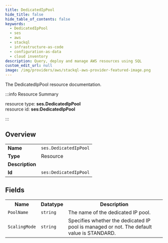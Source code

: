 ```yaml
---
title: DedicatedIpPool
hide_title: false
hide_table_of_contents: false
keywords:
  - DedicatedIpPool
  - ses
  - aws
  - stackql
  - infrastructure-as-code
  - configuration-as-data
  - cloud inventory
description: Query, deploy and manage AWS resources using SQL
custom_edit_url: null
image: /img/providers/aws/stackql-aws-provider-featured-image.png
---
```

The DedicatedIpPool resource documentation.

:::info Resource Summary

<div class="row">
<div class="providerDocColumn">
<span>resource type:&nbsp;<b>ses.DedicatedIpPool</b></span><br />
<span>resource id:&nbsp;<b>ses:DedicatedIpPool</b></span><br />
</div>
</div>

:::

## Overview
<table><tbody>
<tr><td><b>Name</b></td><td><code>ses.DedicatedIpPool</code></td></tr>
<tr><td><b>Type</b></td><td>Resource</td></tr>
<tr><td><b>Description</b></td><td></td></tr>
<tr><td><b>Id</b></td><td><code>ses:DedicatedIpPool</code></td></tr>
</tbody></table>

## Fields
<table><tbody>
<tr><th>Name</th><th>Datatype</th><th>Description</th></tr>
<tr><td><code>PoolName</code></td><td><code>string</code></td><td>The name of the dedicated IP pool.</td></tr><tr><td><code>ScalingMode</code></td><td><code>string</code></td><td>Specifies whether the dedicated IP pool is managed or not. The default value is STANDARD.</td></tr>
</tbody></table>